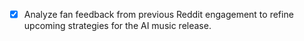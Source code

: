 - [x] Analyze fan feedback from previous Reddit engagement to refine upcoming strategies for the AI music release.